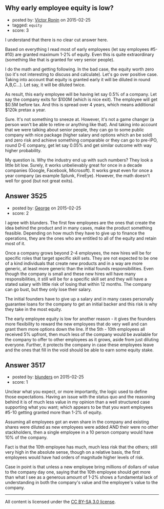 ## Why early employee equity is low?

- posted by: [Victor Ronin](https://stackexchange.com/users/185404/victor-ronin) on 2015-02-25
- tagged: `equity`
- score: 3

<p>I understand that there is no clear cut answer here.</p>

<p>Based on everything I read most of early employees (let say employees #5-#10) are granted maximum 1-2% of equity. Even this is quite extraordinary (something like that is granted for very senior people). </p>

<p>I do the math and getting following. In the bad case, the equity worth zero (so it's not interesting to discuss and calculate). Let's go over positive case. Taking into account that equity is granted early it will be diluted in round A,B,C...). Let say, it will be diluted twice.</p>

<p>As result, this early employee will be having let say 0.5% of a company. Let say the company exits for $100M (which is nice exit). The employee will get $0.5M before tax. And this is spread over 4 years, which means additional $120k pretax a year.</p>

<p>Sure. It's not something to sneeze at. However, it's not a game changer (a person won't be able to retire or anything like that). And taking into account that we were talking about senior people, they can go to some public company with nice package (higher salary and options which an be sold) and zero risk and achieve something comparable or they can go to pre-IPO, round D-E company, get let say 0.05% and get similar outcome with way higher probability.</p>

<p>My question is. Why the industry end up with such numbers? They look a little bit low. Surely, it works unbelievably great for once in a decade companies (Google, Facebook, Microsoft). It works great even for once a year company (as example Splunk, FireEye). However, the math doesn't well for good (but not great exits).</p>



## Answer 3525

- posted by: [George](https://stackexchange.com/users/3516499/george) on 2015-02-25
- score: 2

<p>I agree with blunders.  The first few employees are the ones that create the idea behind the product and in many cases, make the product something feasible.  Depending on how much they have to give up to finance the operations, they are the ones who are entitled to all of the equity and retain most of it.</p>

<p>Once a company grows beyond 2-4 employees, the new hires will be for specific roles that target specific skill sets.  They are not expected to be one of a kind individuals that create new products and in a way are more generic, at least more generic than the initial founds responsibilities.  Even though the company is small and these new hires will have many responsibilities, it still will be for a specific skill set and they will have a stated salary with little risk of losing that within 12 months.  The company can go bust, but they only lose their salary.</p>

<p>The initial founders have to give up a salary and in many cases personally guarantee loans for the company to get an initial backer and this risk is why they take in the most equity.</p>

<p>The early employee equity is low for another reason - it gives the founders more flexibility to reward the new employees that do very well and can grant them more options down the line.  If the 5th - 10th employees all received 5% upfront, then much less of the company would be available for the company to offer to other employees as it grows, aside from just diluting everyone.  Further, it protects the company in case these employees leave and the ones that fill in the void should be able to earn some equity stake.</p>



## Answer 3517

- posted by: [blunders](https://stackexchange.com/users/216182/blunders) on 2015-02-25
- score: 1

<p>Unclear what you expect, or more importantly, the logic used to define those expectations. Having an issue with the status quo and the reasoning behind it is of much less value in my opinion than a well structured case supporting what you want; which appears to be that you want employees #5-10 getting granted more than 1-2% of equity.</p>

<p>Assuming all employees got an even share in the company and existing shares were diluted as new employees were added AND their were no other stackholders, then a single employee in a 10 person company would have 10% of the company. </p>

<p>Fact is that the 10th employee has much, much less risk that the others; still very high in the absolute sense, though on a relative basis, the first employees would have had orders of magnitude higher levels of risk. </p>

<p>Case in point is that unless a new employee bring millions of dollars of value to the company day one, saying that the 10th employee should get more than what I see as a generous amount of 1-2% shows a fundamental lack of understanding in both the company's value and the employee's value to the company.</p>




---

All content is licensed under the [CC BY-SA 3.0 license](https://creativecommons.org/licenses/by-sa/3.0/).
